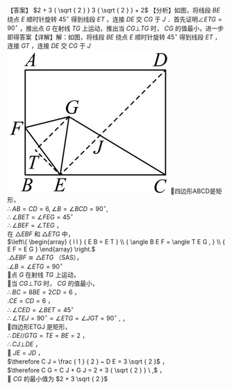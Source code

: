 【答案】 $2 + 3 { \sqrt { 2 } } 3 { \sqrt { 2 } } + 2$
【分析】如图，将线段 $B E$ 绕点 $E$ 顺时针旋转 $4 5 ^ { \circ }$ 得到线段 $E T$ ，连接 $D E$ 交 $C G$ 于 $J$ ．首先证明$\angle E T G = 9 0 ^ { \circ }$ ，推出点 $G$ 在射线 $T G$ 上运动，推出当 $C G \bot T G$ 时， $C G$ 的值最小，进一步即得答案【详解】解：如图，将线段 $B E$ 绕点 $E$ 顺时针旋转 $4 5 ^ { \circ }$ 得到线段 $E T$ ，连接 $G T$ ，连接 $D E$ 交 $C G$ 于 $J$
![](<../../qs_image_DB/专题2-4_瓜豆轨最值模型：为什么我们喜欢手拉手（直线与曲线）（解析版）_/26ed62a3302f215941a66b59b2c708f66a0af6f648c476ca4e4d92d9684cf9f1.jpg>)
四边形ABCD是矩形，  
$\therefore A B = C D = 6 , \angle B = \angle B C D = 9 0 ^ { \circ } ,$   
$\therefore \angle B E T = \angle F E G = 4 5 ^ { \circ }$   
$\therefore \angle B E F = \angle T E G$ ，  
在 $\triangle E B F$ 和 $\triangle E T G$ 中，  
$\left\{ \begin{array} { l l } { E B = E T } \\ { \angle B E F = \angle T E G , } \\ { E F = E G } \end{array} \right.$   
$. \triangle E B F { \cong } \triangle E T G$ （SAS），  
$. \angle B = \angle E T G = 9 0 ^ { \circ }$   
点 $G$ 在射线 $T G$ 上运动，  
当 $C G \bot T G$ 时， $C G$ 的值最小，  
$\therefore B C = 8 B E = 2 C D = 6$ ，  
$. C E = C D = 6$ ，  
$\therefore \angle C E D = \angle B E T = 4 5 ^ { \circ }$   
$\therefore \angle T E J = 9 0 ^ { \circ } = \angle E T G = \angle J G T = 9 0 ^ { \circ } \ ,$ ，  
四边形ETGJ 是矩形，  
$\therefore D E / / G T G = T E = B E = 2$ ，  
$\therefore C J \bot D E$ ，  
 $J E = J D$ ，  
$\therefore C J = \frac { 1 } { 2 } ~ D E = 3 \sqrt { 2 }$ ，  
$\therefore C G = C J + G J = 2 + 3 { \sqrt { 2 } } \ ,$ ，  
 $C G$ 的最小值为 $2 + 3 \sqrt { 2 }$
